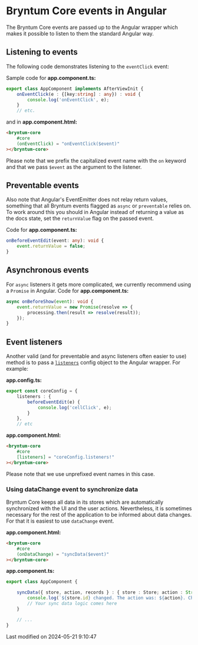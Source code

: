 # Bryntum Core events in Angular

The Bryntum Core events are passed up to the Angular wrapper which makes it possible to listen to them the standard
Angular way.

## Listening to events

The following code demonstrates listening to the `eventClick` event:

Sample code for **app.component.ts:**

```typescript
export class AppComponent implements AfterViewInit {
    onEventClick(e : {[key:string] : any}) : void {
        console.log('onEventClick', e);
    }
    // etc.
```

and in **app.component.html:**

```html
<bryntum-core
    #core
    (onEventClick) = "onEventClick($event)"
></bryntum-core>
```

Please note that we prefix the capitalized event name with the `on` keyword and that we pass `$event` as
the argument to the listener.

## Preventable events

Also note that Angular's EventEmitter does not relay return values, something that all Bryntum events flagged as
`async` or `preventable` relies on. To work around this you should in Angular instead of returning a value as the
docs state, set the `returnValue` flag on the passed event.

Code for **app.component.ts:**

```typescript
onBeforeEventEdit(event: any): void {
    event.returnValue = false;
}
```

## Asynchronous events

For `async` listeners it gets more complicated, we currently recommend using a `Promise` in Angular. 
Code for **app.component.ts:**

```typescript
async onBeforeShow(event): void {
    event.returnValue = new Promise(resolve => {
        processing.then(result => resolve(result));
    });
}
```

## Event listeners

Another valid (and for preventable and async listeners often easier to use) method is to pass a
[`listeners`](https://bryntum.com/products/core/docs/api/Core/mixin/Events#config-listeners)
config object to the Angular wrapper. For example:

**app.config.ts:**

```typescript
export const coreConfig = {
    listeners : {
        beforeEventEdit(e) {
            console.log('cellClick', e);
        }
    },
    // etc
```

**app.component.html:**

```html
<bryntum-core
    #core
    [listeners] = "coreConfig.listeners!"
></bryntum-core>
```

Please note that we use unprefixed event names in this case.

### Using dataChange event to synchronize data

Bryntum Core keeps all data in its stores which are automatically synchronized with the UI and the user actions.
Nevertheless, it is sometimes necessary for the rest of the application to be informed about data changes. For that
it is easiest to use `dataChange` event.

**app.component.html:**

```html
<bryntum-core
    #core
    (onDataChange) = "syncData($event)"
></bryntum-core>
```

**app.component.ts:**

```typescript
export class AppComponent {

    syncData({ store, action, records } : { store : Store; action : String; records : Model[]}) : void {
        console.log(`${store.id} changed. The action was: ${action}. Changed records: `, records);
        // Your sync data logic comes here
    }

    // ...
}
```


<p class="last-modified">Last modified on 2024-05-21 9:10:47</p>